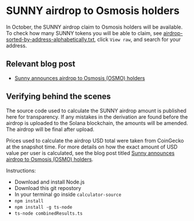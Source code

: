 # SUNNY airdrop to Osmosis holders

In October, the SUNNY airdrop claim to Osmosis holders will be available. To check how many SUNNY tokens you will be able to claim, see [airdrop-sorted-by-address-alphabetically.txt](./airdrop-sorted-by-address-alphabetically.txt), click `View raw`, and search for your address.

## Relevant blog post

- [Sunny announces airdrop to Osmosis (OSMO) holders](https://medium.com/sunny-aggregator/sunny-announces-airdrop-to-osmosis-osmo-holders-6e787c4502ac)

## Verifying behind the scenes

The source code used to calculate the SUNNY airdrop amount is published here for transparency. If any mistakes in the derivation are found before the airdrop is uploaded to the Solana blockchain, the amounts will be amended. The airdrop will be final after upload. 

Prices used to calculate the airdrop USD total were taken from CoinGecko at the snapshot time. For more details on how the exact amount of USD value per user is calculated, see the blog post titled [Sunny announces airdrop to Osmosis (OSMO) holders](https://medium.com/sunny-aggregator/sunny-announces-airdrop-to-osmosis-osmo-holders-6e787c4502ac).

Instructions:

- Download and install Node.js
- Download this git repostory
- In your terminal go inside `calculator-source`
- `npm install`
- `npm install -g ts-node`
- `ts-node combinedResults.ts`
